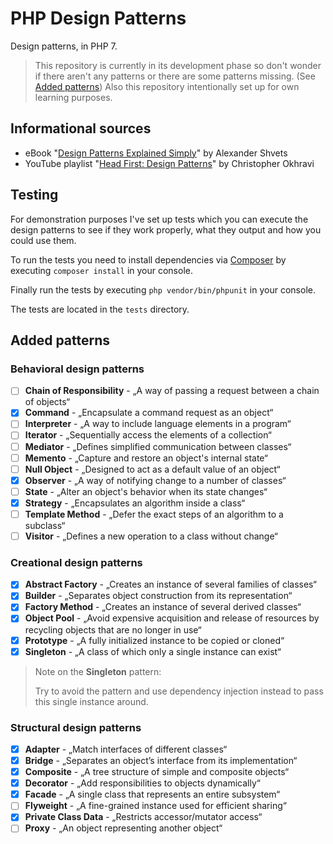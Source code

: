 # PHP Design Patterns

Design patterns, in PHP 7.

> This repository is currently in its development phase so don't wonder if there aren't any patterns or there are some patterns missing.
> (See [Added patterns](#added-patterns)) Also this repository intentionally set up for own learning purposes.

## Informational sources

* eBook "[Design Patterns Explained Simply](https://sourcemaking.com/design-patterns-ebook)" by Alexander Shvets
* YouTube playlist "[Head First: Design Patterns](https://www.youtube.com/playlist?list=PLrhzvIcii6GNjpARdnO4ueTUAVR9eMBpc)" by Christopher Okhravi

## Testing

For demonstration purposes I've set up tests which you can execute the design patterns
to see if they work properly, what they output and how you could use them.

To run the tests you need to install dependencies via [Composer](https://getcomposer.org)
by executing `composer install` in your console.

Finally run the tests by executing `php vendor/bin/phpunit` in your console.

The tests are located in the `tests` directory.

## Added patterns

### Behavioral design patterns

* [ ] **Chain of Responsibility** - „A way of passing a request between a chain of objects“
* [x] **Command** - „Encapsulate a command request as an object“
* [ ] **Interpreter** - „A way to include language elements in a program“
* [ ] **Iterator** - „Sequentially access the elements of a collection“
* [ ] **Mediator** - „Defines simplified communication between classes“
* [ ] **Memento** - „Capture and restore an object's internal state“
* [ ] **Null Object** - „Designed to act as a default value of an object“
* [x] **Observer** - „A way of notifying change to a number of classes“
* [ ] **State** - „Alter an object's behavior when its state changes“
* [x] **Strategy** - „Encapsulates an algorithm inside a class“
* [ ] **Template Method** - „Defer the exact steps of an algorithm to a subclass“
* [ ] **Visitor** - „Defines a new operation to a class without change“

### Creational design patterns

* [x] **Abstract Factory** - „Creates an instance of several families of classes“
* [x] **Builder** - „Separates object construction from its representation“
* [x] **Factory Method** - „Creates an instance of several derived classes“
* [x] **Object Pool** - „Avoid expensive acquisition and release of resources by recycling objects that are no longer in use“
* [x] **Prototype** - „A fully initialized instance to be copied or cloned“
* [x] **Singleton** - „A class of which only a single instance can exist“

> Note on the **Singleton** pattern:
>
> Try to avoid the pattern and use dependency injection instead to pass this single instance around.

### Structural design patterns

* [x] **Adapter** - „Match interfaces of different classes“
* [x] **Bridge** - „Separates an object’s interface from its implementation“
* [x] **Composite** - „A tree structure of simple and composite objects“
* [x] **Decorator** - „Add responsibilities to objects dynamically“
* [x] **Facade** - „A single class that represents an entire subsystem“
* [ ] **Flyweight** - „A fine-grained instance used for efficient sharing“
* [x] **Private Class Data** - „Restricts accessor/mutator access“
* [ ] **Proxy** - „An object representing another object“

